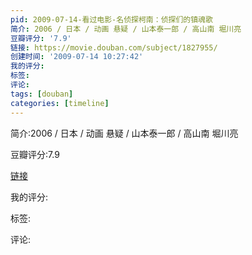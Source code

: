 ```yaml
---
pid: 2009-07-14-看过电影-名侦探柯南：侦探们的镇魂歌
简介: 2006 / 日本 / 动画 悬疑 / 山本泰一郎 / 高山南 堀川亮
豆瓣评分: '7.9'
链接: https://movie.douban.com/subject/1827955/
创建时间: '2009-07-14 10:27:42'
我的评分:
标签:
评论:
tags: [douban]
categories: [timeline]
---
```

简介:2006 / 日本 / 动画 悬疑 / 山本泰一郎 / 高山南 堀川亮

豆瓣评分:7.9

[链接](https://movie.douban.com/subject/1827955/)

我的评分:

标签:

评论:

